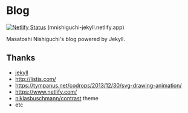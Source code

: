 # Blog

[![Netlify Status](https://api.netlify.com/api/v1/badges/c7d24bcd-087b-47a0-868f-82dc5163630f/deploy-status)](https://app.netlify.com/sites/mnishiguchi-jekyll/deploys) (mnishiguchi-jekyll.netlify.app)

Masatoshi Nishiguchi's blog powered by Jekyll.

## Thanks

- [jekyll](https://github.com/jekyll/jekyll)
- http://listjs.com/
- https://tympanus.net/codrops/2013/12/30/svg-drawing-animation/
- https://www.netlify.com/
- [niklasbuschmann/contrast](https://github.com/niklasbuschmann/contrast) theme
- etc
